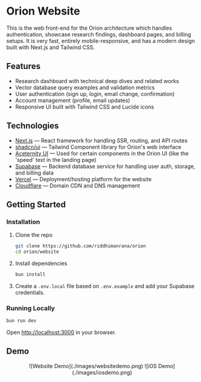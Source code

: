 # Orion Website

This is the web front-end for the Orion architecture which handles authentication, showcase research findings, dashboard pages, and billing setups. It is very fast, entirely mobile-responsive, and has a modern design built with Next.js and Tailwind CSS.

## Features

- Research dashboard with technical deep dives and related works  
- Vector database query examples and validation metrics  
- User authentication (sign up, login, email change, confirmation)  
- Account management (profile, email updates)  
- Responsive UI built with Tailwind CSS and Lucide icons  

## Technologies

- [Next.js](https://nextjs.org/) — React framework for handling SSR, routing, and API routes  
- [shadcn/ui](https://ui.shadcn.com/) — Tailwind Component library for Orion's web interface
- [Aceternity UI](https://ui.aceternity.com/) — Used for certain components in the Orion UI (like the 'speed' text in the landing page)
- [Supabase](https://supabase.com/) — Backend database service for handling user auth, storage, and billing data
- [Vercel](https://vercel.com/) — Deployment/hosting platform for the website
- [Cloudflare](https://cloudflare.com/) — Domain CDN and DNS management

## Getting Started

### Installation

1. Clone the repo  

   ```bash
   git clone https://github.com/riddhimanrana/orion
   cd orion/website
   ```

2. Install dependencies  

   ```bash
   bun install
   ```

3. Create a `.env.local` file based on `.env.example` and add your Supabase credentials.  

### Running Locally

```bash
bun run dev
```

Open [http://localhost:3000](http://localhost:3000) in your browser.

## Demo

<div align="center">
  ![Website Demo](./images/websitedemo.png)  
  ![iOS Demo](./images/iosdemo.png)
</div>